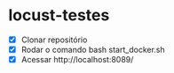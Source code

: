 # locust-testes

- [x] Clonar repositório
- [x] Rodar o comando bash start_docker.sh
- [x] Acessar http://localhost:8089/
